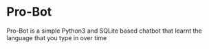 # Pro-Bot
Pro-Bot is a simple Python3 and SQLite based chatbot that learnt the language that you type in over time
